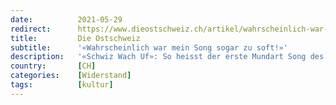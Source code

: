 ```yaml
---
date:          2021-05-29
redirect:      https://www.dieostschweiz.ch/artikel/wahrscheinlich-war-mein-song-sogar-zu-soft-5YNNy6d
title:         Die Ostschweiz
subtitle:      '«Wahrscheinlich war mein Song sogar zu soft!»'
description:   '«Schwiz Wach Uf»: So heisst der erste Mundart Song des Rappers Marty McKay aus Zürich. Der 38-jährige Musiker kritisiert darin unsere Politiker und die Corona-Massnahmen und nimmt dabei kein Blatt vor den Mund.'
country:       [CH]
categories:    [Widerstand]
tags:          [kultur]
---
```

